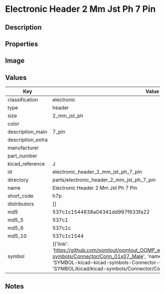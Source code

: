 # Electronic Header 2 Mm Jst Ph 7 Pin

## Description

## Properties


## Image


## Values

| Key | Value |
| --- | --- |
| classification | electronic |
| type | header |
| size | 2_mm_jst_ph |
| color |  |
| description_main | 7_pin |
| description_extra |  |
| manufacturer |  |
| part_number |  |
| kicad_reference | J |
| id | electronic_header_2_mm_jst_ph_7_pin |
| directory | parts/electronic_header_2_mm_jst_ph_7_pin |
| name | Electronic Header 2 Mm Jst Ph 7 Pin |
| short_code | h7p |
| distributors | [] |
| md5 | 537c1c1544838a04341dd997f633fa22 |
| md5_5 | 537c1 |
| md5_6 | 537c1c |
| md5_10 | 537c1c1544 |
| symbol | [{'link': 'https://github.com/oomlout/oomlout_OOMP_eda_V2/tree/main/SYMBOL/kicad/kicad-symbols/Connector/Conn_01x07_Male', 'name': 'Connector : Conn_01x07_Male', 'id': 'SYMBOL-kicad-kicad-symbols-Connector-Conn_01x07_Male', 'directory': 'SYMBOL/kicad/kicad-symbols/Connector/Conn_01x07_Male/'}] |

## Notes

